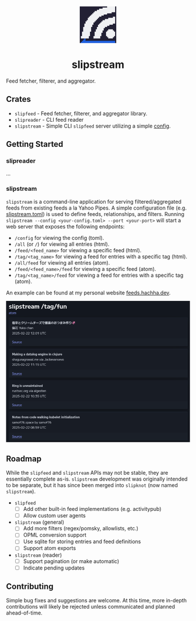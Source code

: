 <p align="center">
  <a href="https://github.com/harrisonhall/slipstream" align="center">
    <img alt="slipstream" src="./crates/slipstream/src/modes/serve/web/content/favicon.png" width="100" />
  </a>
</p>
<h1 align="center">slipstream</h1>

Feed fetcher, filterer, and aggregator.

## Crates

- `slipfeed` - Feed fetcher, filterer, and aggregator library.
- `slipreader` - CLI feed reader
- `slipstream` - Simple CLI `slipfeed` server utilizing a simple
  [config](examples/config/slipstream.toml).

## Getting Started

### slipreader

...

### slipstream

`slipstream` is a command-line application for serving filtered/aggregated feeds
from existing feeds a la Yahoo Pipes. A simple configuration file (e.g.
[slipstream.toml](examples/config/slipstream.toml)) is used to define feeds,
relationships, and filters. Running
`slipstream --config <your-config.toml> --port <your-port>` will start a web
server that exposes the following endpoints:

- `/config` for viewing the config (toml).
- `/all` (or `/`) for viewing all entries (html).
- `/feed/<feed_name>` for viewing a specific feed (html).
- `/tag/<tag_name>` for viewing a feed for entries with a specific tag (html).
- `/all/feed` for viewing all entries (atom).
- `/feed/<feed_name>/feed` for viewing a specific feed (atom).
- `/tag/<tag_name>/feed` for viewing a feed for entries with a specific tag
  (atom).

An example can be found at my personal website
[feeds.hachha.dev](https://feeds.hachha.dev/).

![slipstream screenshot](./crates/slipstream/src/web/content/example.png)

## Roadmap

While the `slipfeed` and `slipstream` APIs may not be stable, they are
essentially complete as-is. `slipstream` development was originally intended to
be separate, but it has since been merged into `slipknot` (now named
`slipstream`).

- `slipfeed`
  - [ ] Add other built-in feed implementations (e.g. activitypub)
  - [ ] Allow custom user agents
- `slipstream` (general)
  - [ ] Add more filters (regex/pomsky, allowlists, etc.)
  - [ ] OPML conversion support
  - [ ] Use sqlite for storing entries and feed definitions
  - [ ] Support atom exports
- `slipstream` (reader)
  - [ ] Support pagination (or make automatic)
  - [ ] Indicate pending updates

## Contributing

Simple bug fixes and suggestions are welcome. At this time, more in-depth
contributions will likely be rejected unless communicated and planned
ahead-of-time.
